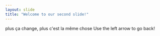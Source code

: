 ```yaml
---
layout: slide
title: "Welcome to our second slide!"
---
```

plus ça change, plus c'est la même chose
Use the left arrow to go back!

